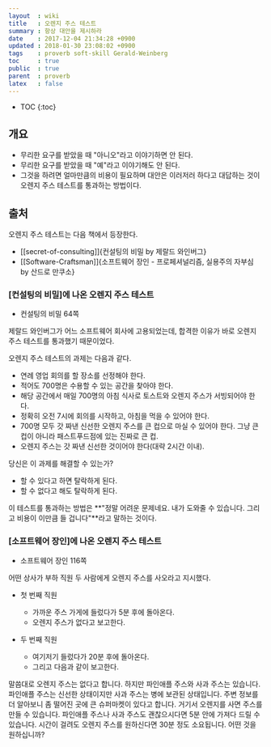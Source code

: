 ```yaml
---
layout  : wiki
title   : 오렌지 주스 테스트
summary : 항상 대안을 제시하라
date    : 2017-12-04 21:34:28 +0900
updated : 2018-01-30 23:08:02 +0900
tags    : proverb soft-skill Gerald-Weinberg
toc     : true
public  : true
parent  : proverb
latex   : false
---
```

* TOC
{:toc}

## 개요

* 무리한 요구를 받았을 때 "아니오"라고 이야기하면 안 된다.
* 무리한 요구를 받았을 때 "예"라고 이야기해도 안 된다.
* 그것을 하려면 얼마만큼의 비용이 필요하며 대안은 이러저러 하다고 대답하는 것이 오렌지 주스 테스트를 통과하는 방법이다.

## 출처

오렌지 주스 테스트는 다음 책에서 등장한다.

* [[secret-of-consulting]]{컨설팅의 비밀 by 제랄드 와인버그}
* [[Software-Craftsman]]{소프트웨어 장인 - 프로페셔널리즘, 실용주의 자부심 by 산드로 만쿠소}

### [컨설팅의 비밀]에 나온 오렌지 주스 테스트

* 컨설팅의 비밀 64쪽

제랄드 와인버그가 어느 소프트웨어 회사에 고용되었는데, 합격한 이유가 바로 오렌지 주스 테스트를 통과했기 때문이었다.

오렌지 주스 테스트의 과제는 다음과 같다.

* 연례 영업 회의를 할 장소를 선정해야 한다.
* 적어도 700명은 수용할 수 있는 공간을 찾아야 한다.
* 해당 공간에서 매일 700명의 아침 식사로 토스트와 오렌지 주스가 서빙되어야 한다.
* 정확히 오전 7시에 회의를 시작하고, 아침을 먹을 수 있어야 한다.
* 700명 모두 갓 짜낸 신선한 오렌지 주스를 큰 컵으로 마실 수 있어야 한다. 그냥 큰 컵이 아니라 패스트푸드점에 있는 진짜로 큰 컵.
* 오렌지 주스는 갓 짜낸 신선한 것이어야 한다(대략 2시간 이내).

당신은 이 과제를 해결할 수 있는가?

* 할 수 있다고 하면 탈락하게 된다.
* 할 수 없다고 해도 탈락하게 된다.

이 테스트를 통과하는 방법은 **"정말 어려운 문제네요. 내가 도와줄 수 있습니다. 그리고 비용이 이만큼 들 겁니다"**라고 말하는 것이다.

### [소프트웨어 장인]에 나온 오렌지 주스 테스트

* 소프트웨어 장인 116쪽

어떤 상사가 부하 직원 두 사람에게 오렌지 주스를 사오라고 지시했다.

* 첫 번째 직원
    * 가까운 주스 가게에 들렀다가 5분 후에 돌아온다.
    * 오렌지 주스가 없다고 보고한다.

* 두 번째 직원
    * 여기저기 들렀다가 20분 후에 돌아온다.
    * 그리고 다음과 같이 보고한다.

>
말씀대로 오렌지 주스는 없다고 합니다.
하지만 파인애플 주스와 사과 주스는 있습니다.
파인애플 주스는 신선한 상태이지만 사과 주스는 병에 보관된 상태입니다.
주변 정보를 더 알아보니 좀 떨어진 곳에 큰 슈퍼마켓이 있다고 합니다. 거기서 오렌지를 사면 주스를 만들 수 있습니다.
파인애플 주스나 사과 주스도 괜찮으시다면 5분 안에 가져다 드릴 수 있습니다.
시간이 걸려도 오렌지 주스를 원하신다면 30분 정도 소요됩니다. 어떤 것을 원하십니까?

